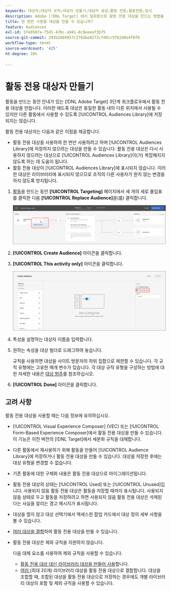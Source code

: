 ```yaml
---
keywords: 대상자;대상자 규칙;대상자 만들기;대상자 생성;활동 전용;활동전용;임시
description: Adobe [!DNL Target] 에서 일회용으로 활동 전용 대상을 만드는 방법을 알아봅니다.
title: 한 번만 사용할 대상을 만들 수 있습니까?
feature: Audiences
exl-id: 5fe0507a-75d1-47bc-a941-8c8eeeaf3b75
source-git-commit: 293b2869957c2781be8272cfd0cc9f82d8e4f0f0
workflow-type: tm+mt
source-wordcount: '425'
ht-degree: 28%

---
```


# 활동 전용 대상자 만들기

활동을 만드는 동안 안내가 있는 [!DNL Adobe Target] 3단계 워크플로우에서 활동 전용 대상을 만듭니다. 이러한 애드혹 대상은 동일한 활동 내의 다른 위치에서 사용될 수 있지만 다른 활동에서 사용할 수 있도록 [!UICONTROL Audiences Library]에 저장되지는 않습니다.

활동 전용 대상자는 다음과 같은 이점을 제공합니다.

* 활동 전용 대상을 사용하여 한 번만 사용하려고 하며 [!UICONTROL Audiences Library]에 저장하지 않으려는 대상을 만들 수 있습니다. 활동 전용 대상은 다시 사용하지 않으려는 대상으로 [!UICONTROL Audiences Library]이(가) 복잡해지지 않도록 하는 데 도움이 됩니다.
* 활동 전용 대상이 [!UICONTROL Audiences Library]에 표시되지 않습니다. 이러한 대상은 라이브러리에 표시되지 않으므로 조직의 다른 사용자가 원치 않는 변경을 하지 않도록 방지됩니다.

1. [활동](/help/main/c-activities/activities.md#concept_D317A95A1AB54674BA7AB65C7985BA03)을 만드는 동안 **[!UICONTROL Targeting]** 페이지에서 세 개의 세로 줄임표를 클릭한 다음 **[!UICONTROL Replace Audience]**&#x200B;을(를) 클릭합니다.

   ![단계 결과](assets/edit_audience.png)

1. **[!UICONTROL Create Audience]** 아이콘을 클릭합니다.

1. **[!UICONTROL This activity only]** 아이콘을 클릭합니다.

   ![활동 전용 aud 이미지](assets/activity-only-aud.png)

1. 특성을 설명하는 대상자 이름을 입력합니다.
1. 원하는 속성을 대상 빌더로 드래그하여 놓습니다.

   규칙을 사용하면 대상을 사이트 방문자의 하위 집합으로 제한할 수 있습니다. 각 규칙 유형에는 고유한 매개 변수가 있습니다. 각 대상 규칙 유형을 구성하는 방법에 대한 자세한 내용은 [대상 범주](/help/main/c-target/c-audiences/c-target-rules/target-rules.md#concept_E3A77E42F1644503A829B5107B20880D)를 참조하십시오.

1. **[!UICONTROL Done]** 아이콘을 클릭합니다.

## 고려 사항

활동 전용 대상을 사용할 때는 다음 정보에 유의하십시오.

* [!UICONTROL Visual Experience Composer] (VEC) 또는 [!UICONTROL Form-Based Experience Composer]에서 활동 전용 대상을 만들 수 있습니다. 이 기능은 이전 버전의 [!DNL Target]에서 세분화 규칙을 대체합니다.
* 다른 활동에서 재사용하기 위해 활동을 만들어 [!UICONTROL Audience Library]에 저장하거나 활동 전용 대상을 만들 수 있습니다. 대상을 저장한 후에는 대상 유형을 변경할 수 없습니다.
* 기존 활동에 대한 구체화 내용은 활동 전용 대상으로 마이그레이션됩니다.
* 활동 전용 대상의 상태는 [!UICONTROL Used] 또는 [!UICONTROL Unused]입니다. 사용되지 않음 활동 전용 대상은 활동을 저장할 때까지 표시됩니다. 사용되지 않음 상태로 두고 활동을 저장하려고 하면 사용되지 않음 활동 전용 대상은 삭제된다는 사실을 알리는 경고 메시지가 표시됩니다.
* 대상을 열지 않고 대상 선택기에서 액세스한 팝업 카드에서 대상 정의 세부 사항을 볼 수 있습니다.
* [여러 대상을 결합](/help/main/c-target/combining-multiple-audiences.md#concept_A7386F1EA4394BD2AB72399C225981E5)하여 활동 전용 대상을 만들 수 있습니다.
* 활동 전용 대상은 제외 규칙을 지원하지 않습니다.

  다음 대체 요소를 사용하여 제외 규칙을 사용할 수 있습니다.

   * [활동 전용 대상 대신 라이브러리 대상을 만들어 사용](/help/main/c-target/c-audiences/create-audience.md)합니다.
   * [여러 ](/help/main/c-target/combining-multiple-audiences.md#concept_A7386F1EA4394BD2AB72399C225981E5)(최대 20개) 라이브러리 대상을 활동 전용 대상으로 결합합니다. 대상을 조합할 때, 조합된 대상을 활동 전용 대상으로 저장하는 경우에도 개별 라이브러리 대상의 포함 및 제외 규칙을 사용할 수 있습니다.
